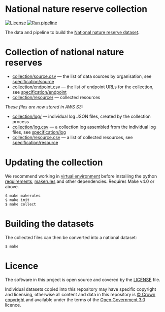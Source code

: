 # National nature reserve collection

[![License](https://img.shields.io/github/license/mashape/apistatus.svg)](https://github.com/digital-land/national-nature-reserve/blob/main/LICENSE)
[![Run pipeline](https://github.com/digital-land/national-nature-reserve-collection/actions/workflows/run.yml/badge.svg)](https://github.com/digital-land/national-nature-reserve-collection/actions/workflows/run.yml)

The data and pipeline to build the [National nature reserve dataset](https://www.digital-land.info/dataset/national-nature-reserve).

# Collection of national nature reserves

* [collection/source.csv](collection/source.csv) — the list of data sources by organisation, see [specification/source](https://digital-land.github.io/specification/schema/source/)
* [collection/endpoint.csv](collection/endpoint.csv) — the list of endpoint URLs for the collection, see [specification/endpoint](https://digital-land.github.io/specification/schema/endpoint)
* [collection/resource/](collection/resource/) — collected resources

*These files are now stored in AWS S3:*

* [collection/log/](https://files.planning.data.gov.uk/national-nature-reserve-collection/collection/log/) — individual log JSON files, created by the collection process
* [collection/log.csv](https://files.planning.data.gov.uk/national-nature-reserve-collection/collection/log.csv) — a collection log assembled from the individual log files, see [specification/log](https://files.planning.data.gov.uk/national-nature-reserve-collection/https://digital-land.github.io/specification/schema/log)
* [collection/resource.csv](https://files.planning.data.gov.uk/national-nature-reserve-collection/collection/resource.csv) — a list of collected resources, see [specification/resource](https://files.planning.data.gov.uk/national-nature-reserve-collection/https://digital-land.github.io/specification/schema/resource)

# Updating the collection

We recommend working in [virtual environment](http://docs.python-guide.org/en/latest/dev/virtualenvs/) before installing the python [requirements](requirements.txt), [makerules](https://github.com/digital-land/makerules) and other dependencies. Requires Make v4.0 or above.

    $ make makerules
    $ make init
    $ make collect

# Building the datasets

The collected files can then be converted into a national dataset:

    $ make

# Licence

The software in this project is open source and covered by the [LICENSE](LICENSE) file.

Individual datasets copied into this repository may have specific copyright and licensing, otherwise all content and data in this repository is
[© Crown copyright](http://www.nationalarchives.gov.uk/information-management/re-using-public-sector-information/copyright-and-re-use/crown-copyright/)
and available under the terms of the [Open Government 3.0](https://www.nationalarchives.gov.uk/doc/open-government-licence/version/3/) licence.
